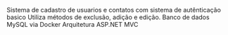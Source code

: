 Sistema de cadastro de usuarios e contatos com sistema de autênticação basico
Utiliza métodos de exclusão, adição e edição. 
Banco de dados MySQL via Docker
Arquitetura ASP.NET MVC 
